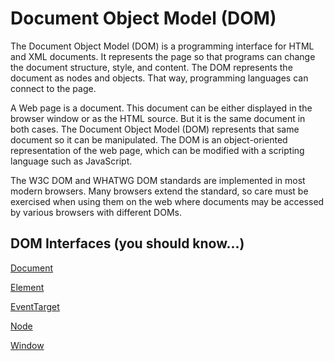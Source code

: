 # Document Object Model (DOM)

The Document Object Model (DOM) is a programming interface for HTML and XML documents. It represents the page so that programs can change the document structure, style, and content. The DOM represents the document as nodes and objects. That way, programming languages can connect to the page.

A Web page is a document. This document can be either displayed in the browser window or as the HTML source. But it is the same document in both cases. The Document Object Model (DOM) represents that same document so it can be manipulated. The DOM is an object-oriented representation of the web page, which can be modified with a scripting language such as JavaScript.

The W3C DOM and WHATWG DOM standards are implemented in most modern browsers. Many browsers extend the standard, so care must be exercised when using them on the web where documents may be accessed by various browsers with different DOMs.

## DOM Interfaces (you should know...)

<a href="./Document/README.md" target="_self">Document</a>

<a href="./Element/README.md" target="_self">Element</a>

<a href="./EventTarget/README.md" target="_self">EventTarget</a>

<a href="./Node/README.md" target="_self">Node</a>

<a href="./Window/README.md" target="_self">Window</a>